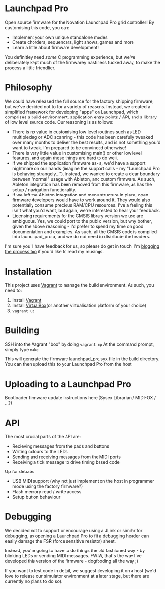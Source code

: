 # Launchpad Pro
Open source firmware for the Novation Launchpad Pro grid controller!  By customising this code, you can:

- Implement your own unique standalone modes
- Create chorders, sequencers, light shows, games and more
- Learn a little about firmware development!

You definitley need *some* C programming experience, but we've deliberately kept much of the firmwarey nastiness tucked away, to make the process a little friendlier.

# Philosophy
We could have released the full source for the factory shipping firmware, but we've decided not to for a variety of reasons.  Instead, we created a simplified framework for developing "apps" on Launchpad, which comprises a build environment, application entry points / API, and a library of low level source code.  Our reasoning is as follows:

- There is no value in customising low level routines such as LED multiplexing or ADC scanning - this code has been carefully tweaked over many months to deliver the best results, and is not something you'd want to tweak.  I'm prepared to be convinced otherwise!
- There is very little value in customising main() or other low level features, and again these things are hard to do well.
- If we shipped the application firmware as-is, we'd have a support nightmare on our hands (imagine the support calls - my "Launchpad Pro is behaving strangely...").  Instead, we wanted to create a clear boundary between "normal" usage with Ableton, and custom firmware.  As such, Ableton integration has been removed from this firmware, as has the setup / navigation functionality.
- If we left the Ableton integration and menu structure in place, open firmware developers would have to work around it.  They would also potentially consume precious RAM/CPU resources.  I've a feeling this isn't what you'd want, but again, we're interested to hear your feedback.
- Licensing requirements for the CMSIS library version we use are ambiguous.  Yes, we could port to the public version, but why bother, given the above reasoning - I'd prefer to spend my time on good documentation and examples.  As such, all the CMSIS code is compiled into launchpad_pro.a, and we do not need to distribute the headers.

I'm sure you'll have feedback for us, so please do get in touch!  I'm [blogging the process too](http://dvhdr.tumblr.com/) if you'd like to read my musings.

# Installation
This project uses [Vagrant](https://www.vagrantup.com/) to manage the build environment. As such, you need to:

1. Install [Vagrant](https://www.vagrantup.com/)
2. Install [VirtualBox](https://www.virtualbox.org/wiki/Downloads)(or another virtualisation platform of your choice)
3. `vagrant up`

# Building
SSH into the Vagrant "box" by doing `vagrant up`
At the command prompt, simply type `make`

This will generate the firmware launchpad_pro.syx file in the build directory.  You can then upload this to your Launchpad Pro from the host!

# Uploading to a Launchpad Pro
Bootloader firmware update instructions here (Sysex Librarian / MIDI-OX / ...?)

# API
The most crucial parts of the API are:

- Recieving messages from the pads and buttons
- Writing colours to the LEDs
- Sending and receiving messages from the MIDI ports
- Receiving a tick message to drive timing based code

Up for debate:

- USB MIDI support (why not just implement on the host in programmer mode using the factory firmware?)
- Flash memory read / write access
- Setup button behaviour

# Debugging
We decided not to support or encourage using a JLink or similar for debugging, as opening a Launchpad Pro to fit a debugging header can easily damage the FSR (force sensitive resistor) sheet.

Instead, you're going to have to do things the old fashioned way - by blinking LEDs or sending MIDI messages.  FWIW, that's the way I've developed this version of the firmware - dogfooding all the way ;)

If you want to test code in detail, we suggest developing it on a host (we'd love to release our simulator environment at a later stage, but there are currently no plans to do so).

